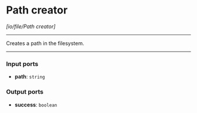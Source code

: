 # Path creator

_[io/file/Path creator]_

---

Creates a path in the filesystem.  

---

### Input ports

* __path__: ` string `

### Output ports

* __success__: ` boolean `


